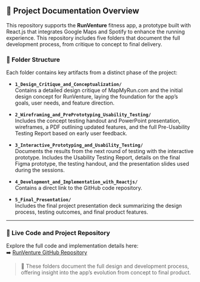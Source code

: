 ## 📁 Project Documentation Overview

This repository supports the **RunVenture** fitness app, a prototype built with React.js that integrates Google Maps and Spotify to enhance the running experience. This repository includes five folders that document the full development process, from critique to concept to final delivery.

### 📂 Folder Structure

Each folder contains key artifacts from a distinct phase of the project:

- **`1_Design_Critique_and_Conceptualization/`**  
  Contains a detailed design critique of MapMyRun.com and the initial design concept for RunVenture, laying the foundation for the app’s goals, user needs, and feature direction.

- **`2_Wireframing_and_PrePrototyping_Usability_Testing/`**  
  Includes the concept testing handout and PowerPoint presentation, wireframes, a PDF outlining updated features, and the full Pre-Usability Testing Report based on early user feedback.

- **`3_Interactive_Prototyping_and_Usability_Testing/`**  
  Documents the results from the next round of testing with the interactive prototype. Includes the Usability Testing Report, details on the final Figma prototype, the testing handout, and the presentation slides used during the sessions.

- **`4_Development_and_Implementation_with_Reactjs/`**  
  Contains a direct link to the GitHub code repository.

- **`5_Final_Presentation/`**  
  Includes the final project presentation deck summarizing the design process, testing outcomes, and final product features.

---

### 🔗 Live Code and Project Repository

Explore the full code and implementation details here:  
➡️ [RunVenture GitHub Repository](https://github.com/jillmpla/runventure)

> 📌 These folders document the full design and development process, offering insight into the app’s evolution from concept to final product.


